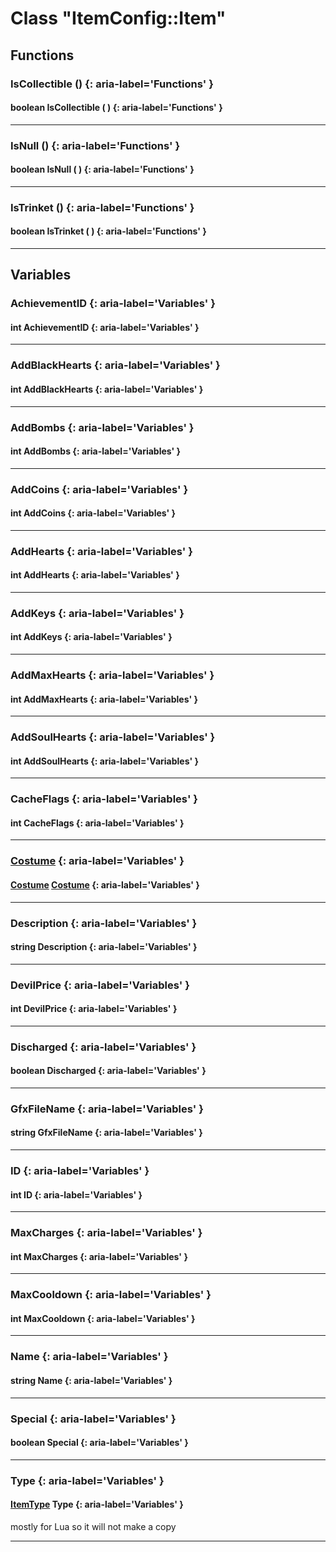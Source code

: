 # Class "ItemConfig::Item"
## Functions
### IsCollectible () {: aria-label='Functions' }
#### boolean IsCollectible ( )  {: aria-label='Functions' }

___ 
### IsNull () {: aria-label='Functions' }
#### boolean IsNull ( )  {: aria-label='Functions' }

___ 
### IsTrinket () {: aria-label='Functions' }
#### boolean IsTrinket ( )  {: aria-label='Functions' }

___ 
## Variables
### AchievementID {: aria-label='Variables' }
#### int AchievementID  {: aria-label='Variables' }

___ 
### AddBlackHearts {: aria-label='Variables' }
#### int AddBlackHearts  {: aria-label='Variables' }

___ 
### AddBombs {: aria-label='Variables' }
#### int AddBombs  {: aria-label='Variables' }

___ 
### AddCoins {: aria-label='Variables' }
#### int AddCoins  {: aria-label='Variables' }

___ 
### AddHearts {: aria-label='Variables' }
#### int AddHearts  {: aria-label='Variables' }

___ 
### AddKeys {: aria-label='Variables' }
#### int AddKeys  {: aria-label='Variables' }

___ 
### AddMaxHearts {: aria-label='Variables' }
#### int AddMaxHearts  {: aria-label='Variables' }

___ 
### AddSoulHearts {: aria-label='Variables' }
#### int AddSoulHearts  {: aria-label='Variables' }

___ 
### CacheFlags {: aria-label='Variables' }
#### int CacheFlags  {: aria-label='Variables' }

___ 
### [Costume](../ItemConfig_Costume) {: aria-label='Variables' }
####   [Costume](../ItemConfig_Costume) [Costume](../ItemConfig_Costume)  {: aria-label='Variables' }

___ 
### Description {: aria-label='Variables' }
#### string Description  {: aria-label='Variables' }

___ 
### DevilPrice {: aria-label='Variables' }
#### int DevilPrice  {: aria-label='Variables' }

___ 
### Discharged {: aria-label='Variables' }
#### boolean Discharged  {: aria-label='Variables' }

___ 
### GfxFileName {: aria-label='Variables' }
#### string GfxFileName  {: aria-label='Variables' }

___ 
### ID {: aria-label='Variables' }
#### int ID  {: aria-label='Variables' }

___ 
### MaxCharges {: aria-label='Variables' }
#### int MaxCharges  {: aria-label='Variables' }

___ 
### MaxCooldown {: aria-label='Variables' }
#### int MaxCooldown  {: aria-label='Variables' }

___ 
### Name {: aria-label='Variables' }
#### string Name  {: aria-label='Variables' }

___ 
### Special {: aria-label='Variables' }
#### boolean Special  {: aria-label='Variables' }

___ 
### Type {: aria-label='Variables' }
#### [ItemType](../enums/ItemType) Type  {: aria-label='Variables' }
mostly for Lua so it will not make a copy 
___ 
